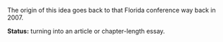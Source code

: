 The origin of this idea goes back to that Florida conference way back in 2007.

**Status:** turning into an article or chapter-length essay.